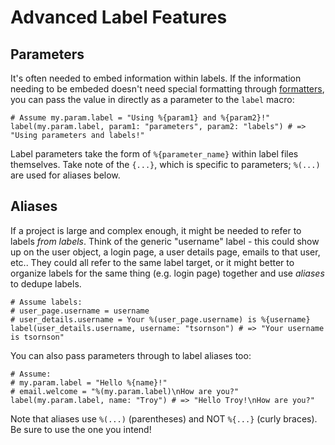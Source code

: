 # Advanced Label Features

## Parameters

It's often needed to embed information within labels. If the information needing to be embeded doesn't need special formatting through [formatters](/cr-i18n/formatters.html), you can pass the value in directly as a parameter to the `label` macro:

```crystal
# Assume my.param.label = "Using %{param1} and %{param2}!"
label(my.param.label, param1: "parameters", param2: "labels") # => "Using parameters and labels!"
```

Label parameters take the form of `%{parameter_name}` within label files themselves. Take note of the `{...}`, which is specific to parameters; `%(...)` are used for aliases below.

## Aliases

If a project is large and complex enough, it might be needed to refer to labels _from labels_. Think of the generic "username" label - this could show up on the user object, a login page, a user details page, emails to that user, etc.. They could all refer to the same label target, or it might better to organize labels for the same thing (e.g. login page) together and use _aliases_ to dedupe labels.

```crystal
# Assume labels:
# user_page.username = username
# user_details.username = Your %(user_page.username) is %{username}
label(user_details.username, username: "tsornson") # => "Your username is tsornson"
```

You can also pass parameters through to label aliases too:

```crystal
# Assume:
# my.param.label = "Hello %{name}!"
# email.welcome = "%(my.param.label)\nHow are you?"
label(my.param.label, name: "Troy") # => "Hello Troy!\nHow are you?"
```

Note that aliases use `%(...)` (parentheses) and NOT `%{...}` (curly braces). Be sure to use the one you intend!